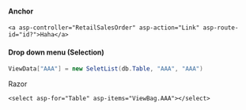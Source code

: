 #### Anchor

```
<a asp-controller="RetailSalesOrder" asp-action="Link" asp-route-id="id?">Haha</a>
```

#### Drop down menu (Selection)

```c#
ViewData["AAA"] = new SeletList(db.Table, "AAA", "AAA")
```

Razor

```
<select asp-for="Table" asp-items="ViewBag.AAA"></select>
```
